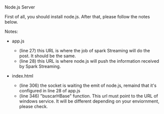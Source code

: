 Node.js Server

First of all, you should install node.js. After that, please follow the notes below.

Notes:
- app.js 
  - (line 27) this URL is where the job of spark Streaming will do the post. It should be the same.
  - (line 28) this URL is where node.js will push the information received by Spark Streaming.

- index.html
  - (line 306) the socket is waiting the emit of node.js, remaind that it's configured in line 28 of app.js
  - (line 346) "buscarHBase" function. This url must point to the URL of windows service. It will be different depending on your enviornment, please check.
